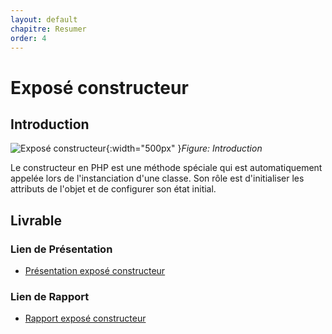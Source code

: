 ```yaml
---
layout: default
chapitre: Resumer
order: 4
---
```


# Exposé constructeur
<!-- new slide -->
## Introduction 
![Exposé constructeur](/lab-poo/exposé-constructeur/images/introduction.jpg){:width="500px" }*Figure: Introduction*

<!-- note -->

Le constructeur en PHP est une méthode spéciale qui est automatiquement appelée lors de l'instanciation d'une classe. Son rôle est d'initialiser les attributs de l'objet et de configurer son état initial.

<!-- new slide -->

## Livrable 

### Lien de Présentation
- [Présentation exposé constructeur](/lab-poo/exposé-constructeur/presentation.html)

### Lien de Rapport
- [Rapport exposé constructeur](/lab-poo/exposé-constructeur/rapport.html)


<!-- new slide -->



